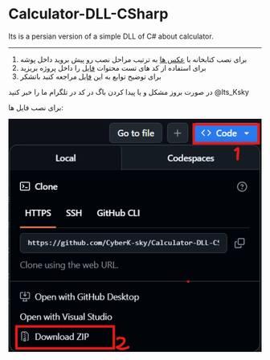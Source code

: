 # Calculator-DLL-CSharp
Its is a persian version of a simple DLL of C# about calculator.

---------------------------------------------------------------------------------------------------

1. برای نصب کتابخانه با [عکس ها](/Pics) به ترتیب مراحل نصب رو پیش بروید داخل پوشه
2. برای استفاده از کد های تست محتوات [فایل](test_code.txt) را داخل پروژه بریزید   
3. برای توضیح توابع به این [فایل](manual.txt) مراجعه کنید 
باتشکر


در صورت بروز مشکل و یا پیدا کردن باگ در کد در تلگرام ما را خبر کنید @Its_Ksky


برای نصب فایل ها:

![Installing Files](Pics/intall-guid.png)


